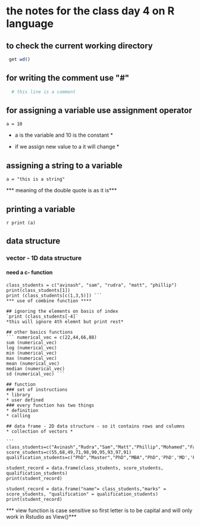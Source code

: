 # the notes for the class day 4 on R language
## to check the current working directory
```r
 get wd()
 ```

## for writing the comment use "#"
```r
  # this line is a comment 
  ```

## for assigning a variable use assignment operator
` a = 10 `
* a is the variable and 10 is the constant *

* if we assign new value to a it will change *
## assigning a string to a variable
` a = "this is a string" `

*** meaning of the double quote is as it is***
## printing a variable
`r
print (a)`

## data structure
### vector - 1D data structure
#### need a c- function
``` my_vector = c(10,21,"DECODE") 
class_students = c("avinash", "sam", "rudra", "matt", "phillip")
print(class_students[1]) 
print (class_students[c(1,3,5)]) ```
*** use of combine function ****

## ignoring the elements on basis of index
`print (class_students[-4]`
*this will ignore 4th elemnt but print rest*

## other basics functions
``` numerical_vec = c(22,44,66,88)
sum (numerical_vec)
log (numerical_vec)
min (numerical_vec)
max (numerical_vec)
mean (numerical_vec)
median (numerical_vec)
sd (numerical_vec) ```

## function
### set of instructions
* library
* user defined
### every function has two things
* definition
* calling

## data frame - 2D data structure - so it contains rows and columns
* collection of vectors *

``` class_students=c("Avinash","Rudra","Sam","Matt","Phillip","Mohamed","Fazdly","Alias","Suhaili","Lily")
score_students=c(55,68,49,71,98,90,95,93,97,91)
qualification_students=c("PhD","Master","PhD","MBA","PhD",'PhD','MD','PhD','MD','PhD') 

student_record = data.frame(class_students, score_students, qualification_students)
print(student_record) 

student_record = data.frame("name"= class_students,"marks" = score_students, "qualification" = qualification_students)
print(student_record) 
```
*** view function is case sensitive so first letter is to be capital and will only work in Rstudio as View()***

